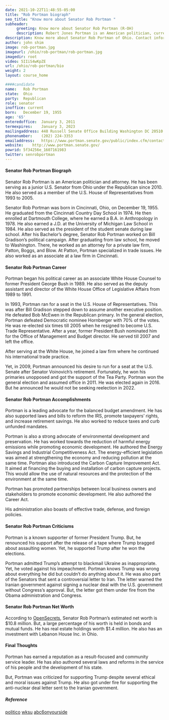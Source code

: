 ```yaml
---
date: 2021-10-22T11:48:55-05:00
title: "Rob Portman biograph"
seo_title: "Know more about Senator Rob Portman "
subheader:
     greeting: Know more about Senator Rob Portman (R-OH) 
     description: Robert Jones Portman is an American politician, currently serving as the junior United States Senator from Ohio. A Republican, Portman previously served as a U.S. Representative, the 14th United States Trade Representative, and the 35th Director of the Office of Management and Budget.
description: Know more about Senator Rob Portman of Ohio. Contact information for Rob Portman  includes  email address, phone number, and mailing address.
author: john shim
image: rob-portman.jpg
imageurl: /ohio/rob-portman/rob-portman.jpg
imagedir: root
video: 5IIiS4wKpZE
url: /ohio/rob-portman/bio
weight: 2
layout: course_home

####candidate
name:	Rob Portman 
state:	Ohio
party:	Republican
role: senator
inoffice: current
born:	December 19, 1955
age: '65'
enteredoffice:	January 3, 2011
termexpires:	January 3, 2023
mailingaddress:	448 Russell Senate Office Building Washington DC 20510
phonenumber:	(202) 224-3353
emailaddress:	https://www.portman.senate.gov/public/index.cfm/contact?p=contact-form
website:	http://www.portman.senate.gov/
powrid: 5f34256e_1607161983
twitter: senrobportman
---
```


#### Senator Rob Portman Biograph

Senator Rob Portman is an American politician and attorney. He has been serving as a junior U.S. Senator from Ohio under the Republican since 2010. He also served as a member of the U.S. House of Representatives from 1993 to 2005. 

Senator Rob Portman was born in Cincinnati, Ohio, on December 19, 1955. He graduated from the Cincinnati Country Day School in 1974. He then enrolled at Dartmouth College, where he earned a B.A. in Anthropology in 1978. He also earned a J.D. at the University of Michigan Law School in 1984. He also served as the president of the student senate during law school. 
After his Bachelor’s degree, Senator Rob Portman worked on Bill Gradison’s political campaign. After graduating from law school, he moved to Washington. There, he worked as an attorney for a private law firm, Patton, Boggs, and Blow. At Patton, Portman specialized in trade issues. He also worked as an associate at a law firm in Cincinnati.

#### Senator Rob Portman Career

Portman began his political career as an associate White House Counsel to former President George Bush in 1989. He also served as the deputy assistant and director of the White House Office of Legislative Affairs from 1989 to 1991. 

In 1993, Portman ran for a seat in the U.S. House of Representatives. This was after Bill Gradison stepped down to assume another executive position. He defeated Bob McEwen in the Republican primary. In the general election, Portman defeated Democratic nominee Hornberger with 70% of the votes. 
He was re-elected six times till 2005 when he resigned to become U.S. Trade Representative. After a year, former President Bush nominated him for the Office of Management and Budget director. He served till 2007 and left the office. 

After serving at the White House, he joined a law firm where he continued his international trade practice. 

Yet, in 2009, Portman announced his desire to run for a seat at the U.S. Senate after Senator Voinovich’s retirement. Fortunately, he won his primaries unopposed and got the support of the Tea Party. Portman won the general election and assumed office in 2011. 
He was elected again in 2016. But he announced he would not be seeking reelection in 2022. 

#### Senator Rob Portman Accomplishments

Portman is a leading advocate for the balanced budget amendment. He has also supported laws and bills to reform the IRS, promote taxpayers’ rights, and increase retirement savings. He also worked to reduce taxes and curb unfunded mandates. 

Portman is also a strong advocate of environmental development and preservation. He has worked towards the reduction of harmful energy emissions while promoting economic development. He authored the Energy Savings and Industrial Competitiveness Act. The energy-efficient legislation was aimed at strengthening the economy and reducing pollution at the same time. 
Portman also introduced the Carbon Capture Improvement Act. It aimed at financing the buying and installation of carbon capture projects. This would allow the use of natural resources and the protection of the environment at the same time. 

Portman has promoted partnerships between local business owners and stakeholders to promote economic development. He also authored the Career Act. 

His administration also boasts of effective trade, defense, and foreign policies. 

#### Senator Rob Portman Criticisms
Portman is a known supporter of former President Trump. But, he renounced his support after the release of a tape where Trump bragged about assaulting women. Yet, he supported Trump after he won the elections. 

Portman admitted Trump’s attempt to blackmail Ukraine as inappropriate. Yet, he voted against his impeachment. Portman knows Trump was wrong about everything he did but couldn’t do anything about it. 
He was also part of the Senators that sent a controversial letter to Iran. The letter warned the Iranian government against signing a nuclear deal with the U.S. government without Congress’s approval. But, the letter got them under fire from the Obama administration and Congress. 

#### Senator Rob Portman Net Worth
According to [OpenSecrets]({{"https://www.opensecrets.org/personal-finances/rob-portman/net-worth?cid=N00003682&year=2018"}}), Senator Rob Portman’s estimated net worth is $10.8 million. But, a large percentage of his worth is held in bonds and mutual funds. He has real estate holdings worth $1.4 million. He also has an investment with Lebanon House Inc. in Ohio. 

#### Final Thoughts
Portman has earned a reputation as a result-focused and community service leader. He has also authored several laws and reforms in the service of his people and the development of his state. 

But, Portman was criticized for supporting Trump despite several ethical and moral issues against Trump. He also got under fire for supporting the anti-nuclear deal letter sent to the Iranian government. 

##### Reference
[politico]({{"https://www.politico.com/news/2021/01/25/rob-portman-wont-seek-reelection-462146"}})
[wksu]({{"https://www.wksu.org/government-politics/2021-01-25/ohio-sen-rob-portman-wont-seek-re-election-in-2022"}})
[abc6onyourside]({{"https://abc6onyourside.com/news/local/gop-senator-rob-portman-of-ohio-wont-seek-reelection"}})